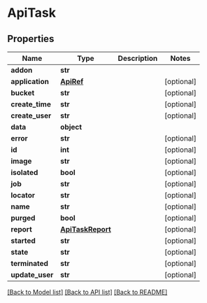 # ApiTask

## Properties
Name | Type | Description | Notes
------------ | ------------- | ------------- | -------------
**addon** | **str** |  | 
**application** | [**ApiRef**](ApiRef.md) |  | [optional] 
**bucket** | **str** |  | [optional] 
**create_time** | **str** |  | [optional] 
**create_user** | **str** |  | [optional] 
**data** | **object** |  | 
**error** | **str** |  | [optional] 
**id** | **int** |  | [optional] 
**image** | **str** |  | [optional] 
**isolated** | **bool** |  | [optional] 
**job** | **str** |  | [optional] 
**locator** | **str** |  | [optional] 
**name** | **str** |  | [optional] 
**purged** | **bool** |  | [optional] 
**report** | [**ApiTaskReport**](ApiTaskReport.md) |  | [optional] 
**started** | **str** |  | [optional] 
**state** | **str** |  | [optional] 
**terminated** | **str** |  | [optional] 
**update_user** | **str** |  | [optional] 

[[Back to Model list]](../README.md#documentation-for-models) [[Back to API list]](../README.md#documentation-for-api-endpoints) [[Back to README]](../README.md)


